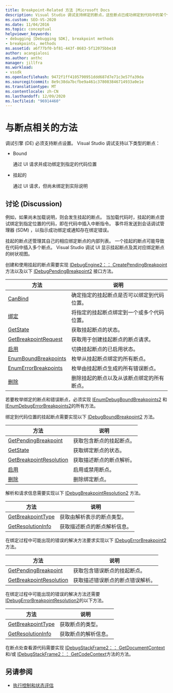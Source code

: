 ```yaml
---
title: Breakpoint-Related 方法 |Microsoft Docs
description: Visual Studio 调试支持绑定的断点，这些断点已成功绑定到代码中的某个位置，并且仍未绑定挂起的断点。
ms.custom: SEO-VS-2020
ms.date: 11/04/2016
ms.topic: conceptual
helpviewer_keywords:
- debugging [Debugging SDK], breakpoint methods
- breakpoints, methods
ms.assetid: a6f77bf0-bf81-443f-8683-5f12075bbe10
author: acangialosi
ms.author: anthc
manager: jillfra
ms.workload:
- vssdk
ms.openlocfilehash: 9472f1ff4105790951ddd687d7e71c3e57fa39da
ms.sourcegitcommit: 8e9c38da7bcfbe9a461c378083846714933a0e1e
ms.translationtype: MT
ms.contentlocale: zh-CN
ms.lasthandoff: 12/09/2020
ms.locfileid: "96914460"
---
```

# <a name="breakpoint-related-methods"></a>与断点相关的方法
调试引擎 (DE) 必须支持断点设置。 Visual Studio 调试支持以下类型的断点：

- Bound

     通过 UI 请求并成功绑定到指定的代码位置

- 挂起的

     通过 UI 请求，但尚未绑定到实际说明

## <a name="discussion"></a>讨论 (Discussion)
 例如，如果尚未加载说明，则会发生挂起的断点。 当加载代码时，挂起的断点尝试绑定到指定位置的代码，即在代码中插入中断指令。 事件将发送到会话调试管理器 (SDM) ，以指示成功绑定或通知存在绑定错误。

 挂起的断点还管理其自己的相应绑定断点的内部列表。 一个挂起的断点可能导致在代码中插入多个断点。 Visual Studio 调试 UI 显示挂起断点及其对应绑定断点的树状视图。

 创建和使用挂起的断点需要实现 [IDebugEngine2：： CreatePendingBreakpoint](../../extensibility/debugger/reference/idebugengine2-creatependingbreakpoint.md) 方法以及以下 [IDebugPendingBreakpoint2](../../extensibility/debugger/reference/idebugpendingbreakpoint2.md) 接口方法。

|方法|说明|
|------------|-----------------|
|[CanBind](../../extensibility/debugger/reference/idebugpendingbreakpoint2-canbind.md)|确定指定的挂起断点是否可以绑定到代码位置。|
|[绑定](../../extensibility/debugger/reference/idebugpendingbreakpoint2-bind.md)|将指定的挂起断点绑定到一个或多个代码位置。|
|[GetState](../../extensibility/debugger/reference/idebugpendingbreakpoint2-getstate.md)|获取挂起断点的状态。|
|[GetBreakpointRequest](../../extensibility/debugger/reference/idebugpendingbreakpoint2-getbreakpointrequest.md)|获取用于创建挂起断点的断点请求。|
|[启用](../../extensibility/debugger/reference/idebugpendingbreakpoint2-enable.md)|切换挂起断点的已启用状态。|
|[EnumBoundBreakpoints](../../extensibility/debugger/reference/idebugpendingbreakpoint2-enumboundbreakpoints.md)|枚举从挂起断点绑定的所有断点。|
|[EnumErrorBreakpoints](../../extensibility/debugger/reference/idebugpendingbreakpoint2-enumerrorbreakpoints.md)|枚举由挂起断点生成的所有错误断点。|
|[删除](../../extensibility/debugger/reference/idebugpendingbreakpoint2-delete.md)|删除挂起的断点以及从该断点绑定的所有断点。|

 若要枚举绑定的断点和错误断点，必须实现 [IEnumDebugBoundBreakpoints2](../../extensibility/debugger/reference/ienumdebugboundbreakpoints2.md) 和 [IEnumDebugErrorBreakpoints2](../../extensibility/debugger/reference/ienumdebugerrorbreakpoints2.md)的所有方法。

 绑定到代码位置的挂起断点需要实现以下 [IDebugBoundBreakpoint2](../../extensibility/debugger/reference/idebugboundbreakpoint2.md) 方法。

|方法|说明|
|------------|-----------------|
|[GetPendingBreakpoint](../../extensibility/debugger/reference/idebugboundbreakpoint2-getpendingbreakpoint.md)|获取包含断点的挂起断点。|
|[GetState](../../extensibility/debugger/reference/idebugboundbreakpoint2-getstate.md)|获取绑定断点的状态。|
|[GetBreakpointResolution](../../extensibility/debugger/reference/idebugboundbreakpoint2-getbreakpointresolution.md)|获取描述断点的断点解析。|
|[启用](../../extensibility/debugger/reference/idebugboundbreakpoint2-enable.md)|启用或禁用断点。|
|[删除](../../extensibility/debugger/reference/idebugboundbreakpoint2-delete.md)|删除绑定断点。|

 解析和请求信息需要实现以下 [IDebugBreakpointResolution2](../../extensibility/debugger/reference/idebugbreakpointresolution2.md) 方法。

|方法|说明|
|------------|-----------------|
|[GetBreakpointType](../../extensibility/debugger/reference/idebugbreakpointresolution2-getbreakpointtype.md)|获取由解析表示的断点类型。|
|[GetResolutionInfo](../../extensibility/debugger/reference/idebugbreakpointresolution2-getresolutioninfo.md)|获取描述断点的断点解析信息。|

 在绑定过程中可能出现的错误的解决方法要求实现以下 [IDebugErrorBreakpoint2](../../extensibility/debugger/reference/idebugerrorbreakpoint2.md) 方法。

|方法|说明|
|------------|-----------------|
|[GetPendingBreakpoint](../../extensibility/debugger/reference/idebugerrorbreakpoint2-getpendingbreakpoint.md)|获取包含错误断点的挂起断点。|
|[GetBreakpointResolution](../../extensibility/debugger/reference/idebugerrorbreakpoint2-getbreakpointresolution.md)|获取描述错误断点的断点错误解析。|

 在绑定过程中可能出现的错误的解决方法还需要 [IDebugErrorBreakpointResolution2](../../extensibility/debugger/reference/idebugerrorbreakpointresolution2.md)的以下方法。

|方法|说明|
|------------|-----------------|
|[GetBreakpointType](../../extensibility/debugger/reference/idebugerrorbreakpointresolution2-getbreakpointtype.md)|获取断点的类型。|
|[GetResolutionInfo](../../extensibility/debugger/reference/idebugerrorbreakpointresolution2-getresolutioninfo.md)|获取断点的解析信息。|

 在断点处查看源代码需要实现 [IDebugStackFrame2：： GetDocumentContext](../../extensibility/debugger/reference/idebugstackframe2-getdocumentcontext.md) 和/或 [IDebugStackFrame2：： GetCodeContext](../../extensibility/debugger/reference/idebugstackframe2-getcodecontext.md)方法的方法。

## <a name="see-also"></a>另请参阅
- [执行控制和状态评估](../../extensibility/debugger/execution-control-and-state-evaluation.md)

